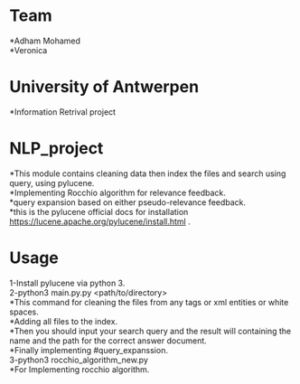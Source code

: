 # Team
*Adham Mohamed <br>
*Veronica <br>

# University of Antwerpen 
*Information Retrival project <br>


# NLP_project
*This module contains cleaning data then index the files and search using query, using pylucene.<br>
*Implementing Rocchio algorithm for relevance feedback.<br>
*query expansion based on either pseudo-relevance feedback.<br>
*this is the pylucene official docs for installation https://lucene.apache.org/pylucene/install.html .<br>

# Usage
1-Install pylucene via python 3. <br>
2-python3 main.py.py <path/to/directory><br>
*This command for cleaning the files from any tags or xml entities or white spaces.<br>
*Adding all files to the index. <br>
*Then you should input your search query and the result will containing the name and the path for the correct answer document.<br>
*Finally implementing #query_expanssion. <br>
3-python3 rocchio_algorithm_new.py <br>
*For Implementing rocchio algorithm. <br>

